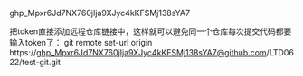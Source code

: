 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

把token直接添加远程仓库链接中，这样就可以避免同一个仓库每次提交代码都要输入token了：
git remote set-url origin https://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@github.com/LTD0622/test-git.git